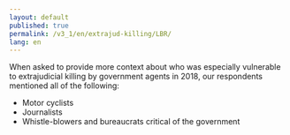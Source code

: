 ```yaml
---
layout: default
published: true
permalink: /v3_1/en/extrajud-killing/LBR/
lang: en
---
```


When asked to provide more context about who was especially vulnerable to extrajudicial killing by government agents in 2018, our respondents mentioned all of the following:
-	Motor cyclists
-	Journalists
-	Whistle-blowers and bureaucrats critical of the government

